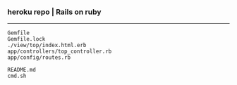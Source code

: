 ### heroku repo | Rails on ruby
---


```
Gemfile
Gemfile.lock
./view/top/index.html.erb
app/controllers/top_controller.rb
app/config/routes.rb

README.md
cmd.sh

```
